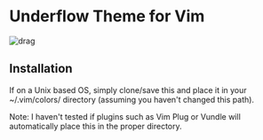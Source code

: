 # Underflow Theme for Vim
![drag](https://i.imgur.com/dbSQZgW.png)

## Installation
If on a Unix based OS, simply clone/save this and place it in  your ~/.vim/colors/ directory (assuming you haven't changed this path).

Note: I haven't tested if plugins such as Vim Plug or Vundle will automatically place this in the proper directory.
